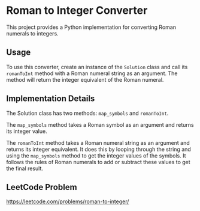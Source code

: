 # Roman to Integer Converter
This project provides a Python implementation for converting Roman numerals to integers.

## Usage
To use this converter, create an instance of the `Solution` class and call its `romanToInt` method with a Roman numeral string as an argument. The method will return the integer equivalent of the Roman numeral.

## Implementation Details
The Solution class has two methods: `map_symbols` and `romanToInt`.

The `map_symbols` method takes a Roman symbol as an argument and returns its integer value.

The `romanToInt` method takes a Roman numeral string as an argument and returns its integer equivalent. It does this by looping through the string and using the `map_symbols` method to get the integer values of the symbols. It follows the rules of Roman numerals to add or subtract these values to get the final result.

## LeetCode Problem
https://leetcode.com/problems/roman-to-integer/